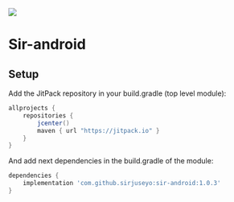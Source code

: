 
[![](https://jitpack.io/v/sirjuseyo/sir-android.svg)](https://jitpack.io/#sirjuseyo/sir-android)

# Sir-android


## Setup
Add the JitPack repository in your build.gradle (top level module):
```gradle
allprojects {
    repositories {
        jcenter()
        maven { url "https://jitpack.io" }
    }
}
```

And add next dependencies in the build.gradle of the module:
```gradle
dependencies {
    implementation 'com.github.sirjuseyo:sir-android:1.0.3'
}
```
